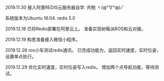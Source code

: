 2019.11.30
接入阿里REDIS云服务器自学.
共勉
ヾ(◍°∇°◍)ﾉﾞ
 
 系统版本为Ubuntu 16.04.
 redis 5.0

2019.12.18
已将Redis部署在阿里云上。
准备实现树莓派ROS和云对接。

2019.12.19
构思准备接入微信小程序。

2019.12.26
ros小车测试redis通讯。
已完成功能为，返回实时速度，实时位姿，设置单点执行。

2019.12.29
优化实时速度，实时位姿写入redis。
增加两个点导航功能，等待测试。
